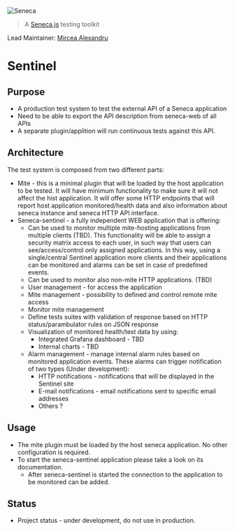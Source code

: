 ![Seneca](http://senecajs.org/files/assets/seneca-logo.png)
> A [Seneca.js][] testing toolkit

Lead Maintainer: [Mircea Alexandru](https://github.com/mirceaalexandru)

# Sentinel

## Purpose

  * A production test system to test the external API of a Seneca application
  * Need to be able to export the API description from seneca-web of all APIs
  * A separate plugin/applition will run continuous tests against this API.

## Architecture

The test system is composed from two different parts:

  * Mite - this is a minimal plugin that will be loaded by the host application to be tested. It will have minimum functionality to make sure it will not affect the hist application. It will offer some HTTP endpoints that will report host application monitored/health data and also information about seneca instance and seneca HTTP API interface.
  * Seneca-sentinel - a fully independent WEB application that is offering:
    * Can be used to monitor multiple mite-hosting applications from multiple clients (TBD). This functionality will be able to assign a security matrix access to each user, in such way that users can see/access/control only assigned applications. In this way, using a single/central Sentinel application more clients and their applications can be monitored and alarms can be set in case of predefined events.
    * Can be used to monitor also non-mite HTTP applications. (TBD)
    * User management - for access the application
    * Mite management - possibility to defined and control remote mite access
    * Monitor mite management
    * Define tests suites with validation of response based on HTTP status/parambulator rules on JSON response
    * Visualization of monitored health/test data by using:
      * Integrated Grafana dashboard - TBD
      * Internal charts - TBD
    * Alarm management - manage internal alarm rules based on monitored application events. These alarms can trigger notification of two types  (Under development):
      * HTTP notifications - notifications that will be displayed in the Sentinel site
      * E-mail notifications - email notifications sent to specific email addresses
      * Others ?

## Usage

  * The mite plugin must be loaded by the host seneca application. No other configuration is required.
  * To start the seneca-sentinel application please take a look on its documentation.
    * After seneca-sentinel is started the connection to the application to be monitored can be added.

## Status

  * Project status - under development, do not use in production.


[Seneca.js]: https://www.npmjs.com/package/seneca
